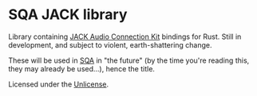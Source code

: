 SQA JACK library
================

Library containing [JACK Audio Connection Kit](http://jackaudio.org/) bindings for Rust.
Still in development, and subject to violent, earth-shattering change.

These will be used in [SQA](https://github.com/eeeeeta/sqa) in "the future" (by the time you're reading this, they may already
be used...), hence the title.

Licensed under the [Unlicense](http://unlicense.org/).